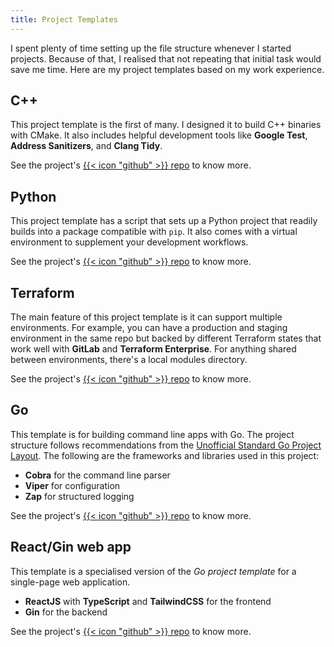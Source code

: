 ```yaml
---
title: Project Templates
---
```


I spent plenty of time setting up the file structure whenever I started projects. Because of that, I realised that not
repeating that initial task would save me time. Here are my project templates based on my work experience.

## C++

This project template is the first of many. I designed it to build C++ binaries with CMake. It also includes helpful
development tools like **Google Test**, **Address Sanitizers**, and **Clang Tidy**.

See the project's [{{< icon "github" >}} repo](https://github.com/ginolatorilla/cpp-cmake-template/) to know more.

## Python

This project template has a script that sets up a Python project that readily builds into a package compatible with `pip`.
It also comes with a virtual environment to supplement your development workflows.

See the project's [{{< icon "github" >}} repo](https://github.com/ginolatorilla/python3-template/) to know more.

## Terraform

The main feature of this project template is it can support multiple environments. For example, you can have
a production and staging environment in the same repo but backed by different Terraform states
that work well with **GitLab** and **Terraform Enterprise**. For anything shared between environments, there's a local modules directory.

See the project's [{{< icon "github" >}} repo](https://github.com/ginolatorilla/terraform-template/) to know more.

## Go

This template is for building command line apps with Go. The project structure follows recommendations from the
[Unofficial Standard Go Project Layout](https://github.com/golang-standards/project-layout). The following are the
frameworks and libraries used in this project:

- **Cobra** for the command line parser
- **Viper** for configuration
- **Zap** for structured logging

See the project's [{{< icon "github" >}} repo](https://github.com/ginolatorilla/go-template/) to know more.

## React/Gin web app

This template is a specialised version of the _Go project template_ for a single-page web application.

- **ReactJS** with **TypeScript** and **TailwindCSS** for the frontend
- **Gin** for the backend

See the project's [{{< icon "github" >}} repo](https://github.com/ginolatorilla/react-go-template/) to know more.
